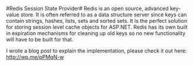 #Redis Session State Provider#
Redis is an open source, advanced key-value store. It is often referred to as a data structure server since keys can contain strings, hashes, lists, sets and sorted sets.
It is the perfect solution for storing session level cache objects for ASP.NET. Redis has its own built in expiration mechanisms for cleaning up old keys so no
new functionality will have to be built for that.

I wrote a blog post to explain the implementation, please check it out here: http://wp.me/pPMqN-w
